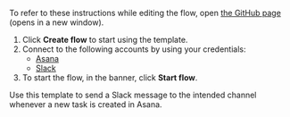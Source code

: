 To refer to these instructions while editing the flow, open [the GitHub page](https://github.com/ot4i/app-connect-templates/tree/main/resources/markdown/Send%20a%20Slack%20message%20whenever%20a%20new%20task%20is%20created%20in%20Asana_instructions.md) (opens in a new window).

1. Click **Create flow** to start using the template.
2. Connect to the following accounts by using your credentials:
   - [Asana](https://www.ibm.com/docs/en/app-connect/saas?topic=apps-asana) 
   - [Slack](https://www.ibm.com/docs/en/app-connect/saas?topic=apps-slack)
3. To start the flow, in the banner, click **Start flow**.


Use this template to send a Slack message to the intended channel whenever a new task is created in Asana.

